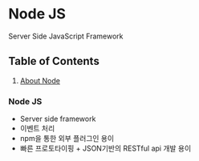 # Node JS
Server Side JavaScript Framework


## Table of Contents

1. [About Node](#About-Node)


### Node JS
- Server side framework
- 이벤트 처리
- npm을 통한 외부 플러그인 용이
- 빠른 프로토타이핑 + JSON기반의 RESTful api 개발 용이
